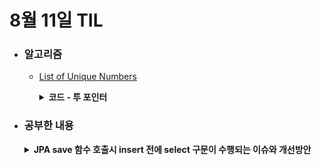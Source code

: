 # 8월 11일 TIL

* ### 알고리즘
    * [List of Unique Numbers](https://www.acmicpc.net/problem/13144)
      <details>
        <summary><strong>코드 - 투 포인터</strong></summary>

      ```java

        import java.io.*;
        import java.util.*;

        class Main {

            public static void main(String[] args) throws IOException {
                BufferedReader br = new BufferedReader(new InputStreamReader(System.in));
                BufferedWriter bw = new BufferedWriter(new OutputStreamWriter(System.out));

                int n = Integer.parseInt(br.readLine());
                int[] numbers = new int[n];

                StringTokenizer tokenizer = new StringTokenizer(br.readLine());

                for (int i = 0; i < n; i++)
                    numbers[i] = Integer.parseInt(tokenizer.nextToken());

                Set<Integer> exist = new HashSet<>();

                int left = 0, right = 0;
                long answer = 0;

                while (right < n) {
                    if (!exist.contains(numbers[right])) {
                        exist.add(numbers[right++]);
                        answer++;
                    }

                    else {
                        while(exist.contains(numbers[right])) {
                            answer += (right - left - 1);
                            exist.remove(numbers[left++]);
                        }
                    }
                }

                long range = right - left - 1;
                answer += ((range + 1) * range) / 2;

                bw.write(String.valueOf(answer));
                bw.flush();
                bw.close();

                br.close();
            }
        }
          
      ```

      </details>


* ### 공부한 내용

    <details>
    <summary><strong>JPA save 함수 호출시 insert 전에 select 구문이 수행되는 이슈와 개선방안</strong></summary>
    JPA는 save 함수를 호출하면 새로운 엔티티는 저장하고 이미 기존의 엔티티는 수정을 한다. 그래서, 식별자를 지정하지 않으면 새로운 엔티티인지 확인하기 위해서 select를 통해 확인을 하기 때문에 insert 전에 select 구문이 실행이 된다.

    이것을 방지하기 위해서는 식별자 지정, persistable 구현이 있다.
    * 1. @Id, @GeneratedValue를 이용해서 식별자를 지정한다.
    * 2. Persistable 인터페이스안에 있는 isNew()를 오버라이딩을 해서 true로 강제 반환하게 하면 해결할 수 있다. 하지만, 기존의 데이터도 insert될 수 있는 문제가 있기 때문에 JPA의 auditing으로 @CreateDate을 이용해서 null 값인지 판단하여 해결할 수 있다.

    </details>